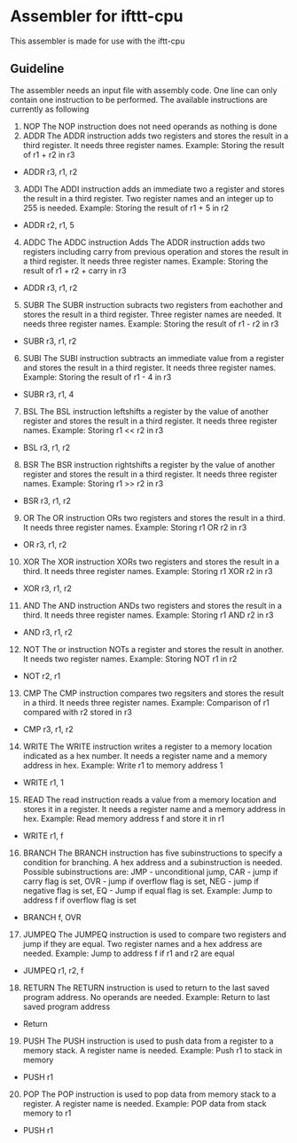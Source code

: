 # Assembler for ifttt-cpu 
This assembler is made for use with the iftt-cpu

## Guideline
The assembler needs an input file with assembly code. One line can only contain one instruction to be performed.
The available instructions are currently as following 
1. NOP 
The NOP instruction does not need operands as nothing is done
2. ADDR
The ADDR instruction adds two registers and stores the result in a third register. It needs three register names. 
Example: 
Storing the result of r1 + r2 in r3
* ADDR r3, r1, r2 
3. ADDI
The ADDI instruction adds an immediate two a register and stores the result in a third register. Two register names and an integer up to 255 is needed.
Example: 
Storing the result of r1 + 5 in r2
* ADDR r2, r1, 5
4. ADDC
The ADDC instruction Adds The ADDR instruction adds two registers including carry from previous operation and stores the result in a third register. It needs three register names. 
Example: 
Storing the result of r1 + r2 + carry in r3
* ADDR r3, r1, r2 
5. SUBR
The SUBR instruction subracts two registers from eachother and stores the result in a third register. Three register names are needed. It needs three register names.
Example:
Storing the result of r1 - r2 in r3
* SUBR r3, r1, r2
6. SUBI
The SUBI instruction subtracts an immediate value from a register and stores the result in a third register. It needs three register names.
Example:
Storing the result of r1 - 4 in r3
* SUBR r3, r1, 4
7. BSL
The BSL instruction leftshifts a register by the value of another register and stores the result in a third register. It needs three register names.
Example:
Storing r1 << r2 in r3
* BSL r3, r1, r2
8. BSR
The BSR instruction rightshifts a register by the value of another register and stores the result in a third register. It needs three register names.
Example:
Storing r1 >> r2 in r3
* BSR r3, r1, r2 
9. OR
The OR instruction ORs two registers and stores the result in a third. It needs three register names.
Example:
Storing r1 OR r2 in r3
* OR r3, r1, r2
10. XOR
The XOR instruction XORs two registers and stores the result in a third. It needs three register names.
Example:
Storing r1 XOR r2 in r3
* XOR r3, r1, r2
11. AND
The AND instruction ANDs two registers and stores the result in a third. It needs three register names.
Example:
Storing r1 AND r2 in r3
* AND r3, r1, r2
12. NOT 
The or instruction NOTs a register and stores the result in another. It needs two register names.
Example:
Storing NOT r1 in r2
* NOT r2, r1
13. CMP
The CMP instruction compares two regsiters and stores the result in a third. It needs three register names.
Example:
Comparison of r1 compared with r2 stored in r3
* CMP r3, r1, r2
14. WRITE
The WRITE instruction writes a register to a memory location indicated as a hex number. It needs a register name and a memory address in hex.
Example: 
Write r1 to memory address 1
* WRITE r1, 1
15. READ 
The read instruction reads a value from a memory location and stores it in a register. It needs a register name and a memory address in hex. 
Example:
Read memory address f and store it in r1
* WRITE r1, f
16. BRANCH
The BRANCH instruction has five subinstructions to specify a condition for branching. A hex address and a subinstruction is needed. Possible subinstructions are: JMP - unconditional jump, CAR - jump if carry flag is set, OVR - jump if overflow flag is set, NEG - jump if negative flag is set, EQ - Jump if equal flag is set.
Example:
Jump to address f if overflow flag is set
* BRANCH f, OVR
17. JUMPEQ
The JUMPEQ instruction is used to compare two registers and jump if they are equal. Two register names and a hex address are needed.
Example: 
Jump to address f if r1 and r2 are equal
* JUMPEQ r1, r2, f
18. RETURN 
The RETURN instruction is used to return to the last saved program address. No operands are needed.
Example:
Return to last saved program address
* Return
19. PUSH
The PUSH instruction is used to push data from a register to a memory stack. A register name is needed.
Example:
Push r1 to stack in memory
* PUSH r1
20. POP
The POP instruction is used to pop data from memory stack to a register. A register name is needed. 
Example:
POP data from stack memory to r1
* PUSH r1
